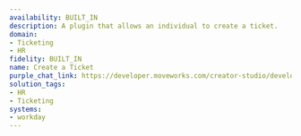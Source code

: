 ```yaml
---
availability: BUILT_IN
description: A plugin that allows an individual to create a ticket.
domain:
- Ticketing
- HR
fidelity: BUILT_IN
name: Create a Ticket
purple_chat_link: https://developer.moveworks.com/creator-studio/developer-tools/purple-chat/?conversation=%7B%22startTimestamp%22%3A%2211%3A43+AM%22%2C%22messages%22%3A%5B%7B%22parts%22%3A%5B%7B%22richText%22%3A%22%3Cp%3EI+have+a+ticket+for+an+incorrect+payroll+issue+for+Workday.%3C%2Fp%3E%22%7D%5D%2C%22role%22%3A%22user%22%7D%2C%7B%22parts%22%3A%5B%7B%22reasoningSteps%22%3A%5B%7B%22richText%22%3A%22%3Cp%3EInitiates+Workday+ticket+creation+for+payroll+issue%3C%2Fp%3E%22%2C%22status%22%3A%22success%22%7D%5D%7D%2C%7B%22richText%22%3A%22%3Cp%3EOkay%2C+let%27s+create+a+new+Workday+ticket+for+your+payroll+issue.+Please+provide+the+details+and+confirm+when+you%27re+ready.%3C%2Fp%3E%22%7D%2C%7B%22richText%22%3A%22%3Cp%3E%3Cstrong%3EPlease+provide+the+following+details%3A%3C%2Fstrong%3E%3Cbr%3E%5Cn%3Cbr%3E%5Cn%3Cstrong%3ESubject%3A%3C%2Fstrong%3E+Incorrect+Payroll%3Cbr%3E%5Cn%3Cstrong%3EDescription%3A%3C%2Fstrong%3E+Incorrect+Payroll+details+in+the+portal%3Cbr%3E%5Cn%3Cstrong%3EPriority%3A%3C%2Fstrong%3E+High%3C%2Fp%3E%22%7D%2C%7B%22buttons%22%3A%5B%7B%22buttonText%22%3A%22Edit%22%2C%22style%22%3A%22outlined%22%7D%2C%7B%22buttonText%22%3A%22Confirm%22%2C%22style%22%3A%22filled%22%7D%5D%7D%5D%2C%22role%22%3A%22assistant%22%7D%5D%7D
solution_tags:
- HR
- Ticketing
systems:
- workday
---
```

